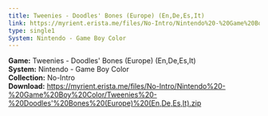 ```yaml
---
title: Tweenies - Doodles' Bones (Europe) (En,De,Es,It)
link: https://myrient.erista.me/files/No-Intro/Nintendo%20-%20Game%20Boy%20Color/Tweenies%20-%20Doodles'%20Bones%20(Europe)%20(En,De,Es,It).zip
type: single1
System: Nintendo - Game Boy Color
---
```

<b>Game:</b> Tweenies - Doodles' Bones (Europe) (En,De,Es,It)<br>
<b>System:</b> Nintendo - Game Boy Color<br>
<b>Collection:</b> No-Intro<br>
<b>Download:</b> https://myrient.erista.me/files/No-Intro/Nintendo%20-%20Game%20Boy%20Color/Tweenies%20-%20Doodles'%20Bones%20(Europe)%20(En,De,Es,It).zip